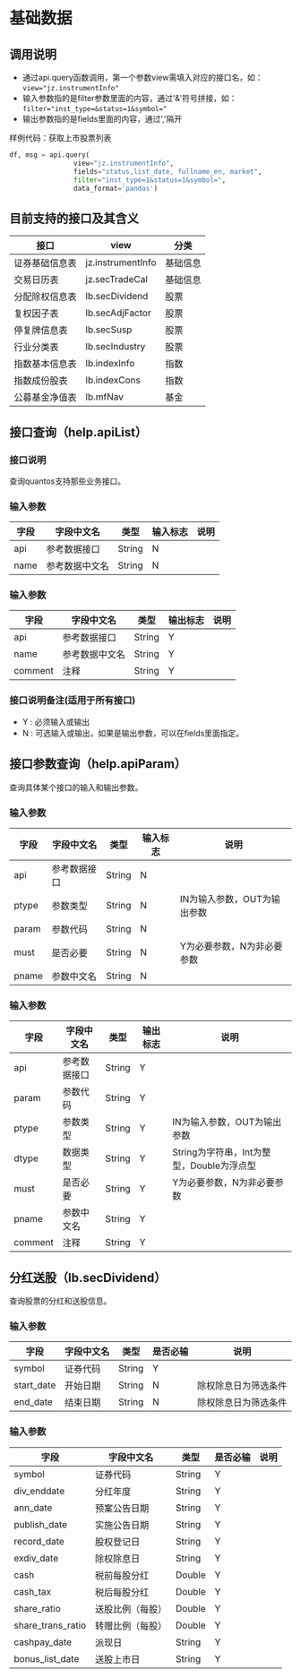 # 基础数据

## 调用说明
- 通过api.query函数调用，第一个参数view需填入对应的接口名，如：`view="jz.instrumentInfo"` 
- 输入参数指的是filter参数里面的内容，通过'&'符号拼接，如：`filter="inst_type=&status=1&symbol="` 
- 输出参数指的是fields里面的内容，通过','隔开

样例代码：获取上市股票列表
```python
df, msg = api.query(
                view="jz.instrumentInfo", 
                fields="status,list_date, fullname_en, market", 
                filter="inst_type=1&status=1&symbol=", 
                data_format='pandas')
```

## 目前支持的接口及其含义

| 接口               | view                  | 分类       |
| ------------------ | --------------------- | ---------- |
| 证券基础信息表     | jz.instrumentInfo     | 基础信息   |
| 交易日历表         | jz.secTradeCal        | 基础信息   |
| 分配除权信息表     | lb.secDividend        | 股票       |
| 复权因子表         | lb.secAdjFactor       | 股票       |
| 停复牌信息表       | lb.secSusp            | 股票       |
| 行业分类表         | lb.secIndustry        | 股票       |
| 指数基本信息表     | lb.indexInfo          | 指数       |
| 指数成份股表       | lb.indexCons          | 指数       |
| 公募基金净值表     | lb.mfNav              | 基金       |

## 接口查询（help.apiList）
 
### 接口说明
 
查询quantos支持那些业务接口。
 
### 输入参数
 
| 字段 | 字段中文名 | 类型 | 输入标志 | 说明 |
| --- | --- | --- | --- | --- |
| api | 参考数据接口 | String | N |  |
| name | 参考数据中文名 | String | N |  |
 
### 输入参数
 
| 字段 | 字段中文名 | 类型 | 输出标志 | 说明 |
| --- | --- | --- | --- | --- |
| api | 参考数据接口 | String | Y |  |
| name | 参考数据中文名 | String | Y |  |
| comment | 注释 | String | Y |  |

### 接口说明备注(适用于所有接口)

+ Y : 必须输入或输出
+ N : 可选输入或输出，如果是输出参数，可以在fields里面指定。

## 接口参数查询（help.apiParam）
 
查询具体某个接口的输入和输出参数。
 
### 输入参数
 
| 字段 | 字段中文名 | 类型 | 输入标志 | 说明 |
| --- | --- | --- | --- | --- |
| api | 参考数据接口 | String | N |  |
| ptype | 参数类型 | String | N | IN为输入参数，OUT为输出参数 |
| param | 参数代码 | String | N |  |
| must | 是否必要 | String | N | Y为必要参数，N为非必要参数 |
| pname | 参数中文名 | String | N |  |
 
### 输入参数
 
| 字段 | 字段中文名 | 类型 | 输出标志 | 说明 |
| --- | --- | --- | --- | --- |
| api | 参考数据接口 | String | Y |  |
| param | 参数代码 | String | Y |  |
| ptype | 参数类型 | String | Y | IN为输入参数，OUT为输出参数 |
| dtype | 数据类型 | String | Y | String为字符串，Int为整型，Double为浮点型 |
| must | 是否必要 | String | Y | Y为必要参数，N为非必要参数 |
| pname | 参数中文名 | String | Y |  |
| comment | 注释 | String | Y |  |

## 分红送股（lb.secDividend）

查询股票的分红和送股信息。 
 
### 输入参数
 
| 字段 | 字段中文名 | 类型 | 是否必输 | 说明 |
| --- | --- | --- | --- | --- |
| symbol | 证券代码 | String | Y |  |
| start_date | 开始日期 | String | N | 除权除息日为筛选条件 |
| end_date | 结束日期 | String | N | 除权除息日为筛选条件 |
 
### 输入参数
 
| 字段 | 字段中文名 | 类型 | 是否必输 | 说明 |
| --- | --- | --- | --- | --- |
| symbol | 证券代码 | String | Y |  |
| div_enddate | 分红年度 | String | Y |  |
| ann_date | 预案公告日期 | String | Y |  |
| publish_date | 实施公告日期 | String | Y |  |
| record_date | 股权登记日 | String | Y |  |
| exdiv_date | 除权除息日 | String | Y |  |
| cash | 税前每股分红 | Double | Y |  |
| cash_tax | 税后每股分红 | Double | Y |  |
| share_ratio | 送股比例（每股） | Double | Y |  |
| share_trans_ratio | 转赠比例（每股） | Double | Y |  |
| cashpay_date | 派现日 | String | Y |  |
| bonus_list_date | 送股上市日 | String | Y |  |
 